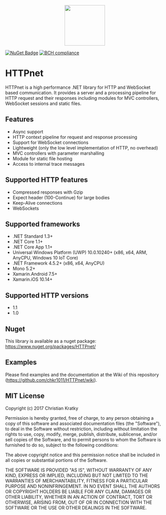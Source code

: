 <p align="center">
<img src="https://github.com/chkr1011/HTTPnet/blob/master/Images/Logo_128x128.png?raw=true" width="128">
</p>

[![NuGet Badge](https://buildstats.info/nuget/HTTPnet)](https://www.nuget.org/packages/HTTPnet)
[![BCH compliance](https://bettercodehub.com/edge/badge/chkr1011/HTTPnet?branch=master)](https://bettercodehub.com/)

# HTTPnet
HTTPnet is a high performance .NET library for HTTP and WebSocket based communication. It provides a server and a processing pipeline for HTTP request and their responses including modules for MVC controllers, WebSocket sessions and static files.

## Features
* Async support
* HTTP context pipeline for request and response processing
* Support for WebSocket connections
* Lightweight (only the low level implementation of HTTP, no overhead)
* MVC controllers with parameter marshalling
* Module for static file hosting
* Access to internal trace messages

## Supported HTTP features
* Compressed responses with Gzip
* Expect header (100-Continue) for large bodies
* Keep-Alive connections
* WebSockets

## Supported frameworks
* .NET Standard 1.3+
* .NET Core 1.1+
* .NET Core App 1.1+
* Universal Windows Platform (UWP) 10.0.10240+ (x86, x64, ARM, AnyCPU, Windows 10 IoT Core)
* .NET Framework 4.5.2+ (x86, x64, AnyCPU)
* Mono 5.2+
* Xamarin.Android 7.5+
* Xamarin.iOS 10.14+

## Supported HTTP versions
* 1.1
* 1.0

## Nuget
This library is available as a nuget package: https://www.nuget.org/packages/HTTPnet/

## Examples
Please find examples and the documentation at the Wiki of this repository (https://github.com/chkr1011/HTTPnet/wiki).

## MIT License

Copyright (c) 2017 Christian Kratky

Permission is hereby granted, free of charge, to any person obtaining a copy
of this software and associated documentation files (the "Software"), to deal
in the Software without restriction, including without limitation the rights
to use, copy, modify, merge, publish, distribute, sublicense, and/or sell
copies of the Software, and to permit persons to whom the Software is
furnished to do so, subject to the following conditions:

The above copyright notice and this permission notice shall be included in all
copies or substantial portions of the Software.

THE SOFTWARE IS PROVIDED "AS IS", WITHOUT WARRANTY OF ANY KIND, EXPRESS OR
IMPLIED, INCLUDING BUT NOT LIMITED TO THE WARRANTIES OF MERCHANTABILITY,
FITNESS FOR A PARTICULAR PURPOSE AND NONINFRINGEMENT. IN NO EVENT SHALL THE
AUTHORS OR COPYRIGHT HOLDERS BE LIABLE FOR ANY CLAIM, DAMAGES OR OTHER
LIABILITY, WHETHER IN AN ACTION OF CONTRACT, TORT OR OTHERWISE, ARISING FROM,
OUT OF OR IN CONNECTION WITH THE SOFTWARE OR THE USE OR OTHER DEALINGS IN THE
SOFTWARE.